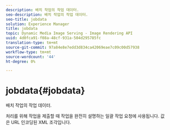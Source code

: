 ```yaml
---
description: 배치 작업의 작업 데이터.
seo-description: 배치 작업의 작업 데이터.
seo-title: jobdata
solution: Experience Manager
title: jobdata
topic: Dynamic Media Image Serving - Image Rendering API
uuid: 4d0fca91-f08a-48cf-931a-504d295785fc
translation-type: tm+mt
source-git-commit: 97a84e8e7edd3d834ca42069eae7c09c00d57938
workflow-type: tm+mt
source-wordcount: '44'
ht-degree: 0%

---
```



# jobdata{#jobdata}

배치 작업의 작업 데이터.

처리를 위해 작업을 제출할 때 작업을 완전히 설명하는 일괄 작업 요청에 사용됩니다. 값은 URL 인코딩된 XML 조각입니다.
